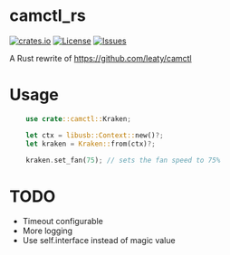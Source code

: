 # camctl_rs
[![crates.io](https://img.shields.io/crates/v/camctl_rs.svg)](https://crates.io/crates/camctl_rs)
[![License](https://img.shields.io/github/license/Dhs92/camctl_rs.svg)](LICENSE.txt)
[![Issues](https://img.shields.io/github/issues/Dhs92/camctl_rs.svg)](https://github.com/Dhs92/camctl_rs/issues)

A Rust rewrite of https://github.com/leaty/camctl

# Usage
```rust
    use crate::camctl::Kraken;

    let ctx = libusb::Context::new()?;
    let kraken = Kraken::from(ctx)?;

    kraken.set_fan(75); // sets the fan speed to 75%
```

# TODO
- Timeout configurable
- More logging
- Use self.interface instead of magic value

